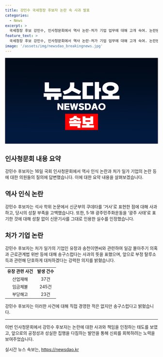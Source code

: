 ```yaml
---
title: 강민수 국세청장 후보자 논란 속 사과 발표
categories:
  - News
excerpt: >
  국세청장 후보 강민수, 인사청문회에서 역사 논란·처가 기업 업무에 대해 고개 숙여. 논란된 석사학위 논문과 일가 기업의 일감 몰아주기에 대해 사과하며, 근로관계법 위반에 대한 질타에도 송구스럽다고 언급. 또한, 세금 탈루 의혹에 대해 공정하게 집행하겠다고 밝히고, 온라인 플랫폼 거래와 신종 투자 상품에 대한 과세 인프라를 확충하고 세원 전 분야에 걸친 근거과세를 강조. 요약하자면, 강 후보자는 역사 논란과 일가 기업 관련 사안에 대해 사과하고, 세금과 세제 강화를 강조하는 모습을 보였다.
feature_text: >
  국세청장 후보 강민수, 인사청문회에서 역사 논란·처가 기업 업무에 대해 고개 숙여. 논란된 석사학위 논문과 일가 기업의 일감 몰아주기에 대해 사과하며, 근로관계법 위반에 대한 질타에도 송구스럽다고 언급. 또한, 세금 탈루 의혹에 대해 공정하게 집행하겠다고 밝히고, 온라인 플랫폼 거래와 신종 투자 상품에 대한 과세 인프라를 확충하고 세원 전 분야에 걸친 근거과세를 강조. 요약하자면, 강 후보자는 역사 논란과 일가 기업 관련 사안에 대해 사과하고, 세금과 세제 강화를 강조하는 모습을 보였다.
image: '/assets/img/newsdao_breakingnews.jpg'
---
```


<p><img src="/assets/img/newsdao_breakingnews.jpg" alt="cryptoinkorea 속보" /></p>

<h2 data-ke-size="size26">인사청문회 내용 요약</h2>

<p data-ke-size="size16">강민수 후보자는 16일 국회 인사청문회에서 역사 인식 논란과 처가 일가 기업의 논란 등에 대한 의원들의 질의에 답변했습니다. 이에 대한 요약 내용을 살펴보겠습니다.</p>

<h2 data-ke-size="size26">역사 인식 논란</h2>

<p data-ke-size="size16">강민수 후보자는 석사 학위 논문에서 신군부의 쿠데타를 ‘거사’로 표현한 점에 대해 사과하고, 당시의 성찰 부족을 고백했습니다. 또한, 5·18 광주민주화운동을 ‘광주 사태’로 표기한 것에 대해 성찰 없이 신문기사를 그대로 인용한 실수를 인정했습니다.</p>

<h2 data-ke-size="size26">처가 기업 논란</h2>

<p data-ke-size="size16">강민수 후보자는 처가 일가의 기업인 유창과 송천이앤씨와 관련하여 일감 몰아주기 의혹과 근로관계법 위반 등에 대해 송구스럽다는 사과의 뜻을 표했으며, 앞으로 부정 탈루소득과 관련해 단호하게 대처하겠다는 강력한 의지를 밝혔습니다.</p>

<table>
    <tr>
        <td style="text-align: center; height: 17px;"><b>유창 관련 사건</b></td>
        <td style="text-align: center; height: 17px;"><b>발생 건수</b></td>
    </tr>
    <tr>
        <td style="text-align: center; height: 17px;">산업재해</td>
        <td style="text-align: center; height: 17px;">37건</td>
    </tr>
    <tr>
        <td style="text-align: center; height: 17px;">임금체불</td>
        <td style="text-align: center; height: 17px;">245건</td>
    </tr>
    <tr>
        <td style="text-align: center; height: 17px;">부당해고</td>
        <td style="text-align: center; height: 17px;">23건</td>
    </tr>
</table>

<p data-ke-size="size16">강민수 후보자는 이러한 사건에 대해 직접 경영한 적은 없지만 송구스럽다고 밝혔습니다.</p>

<hr>

<p data-ke-size="size16">이번 인사청문회에서 강민수 후보자는 논란에 대한 사과와 책임을 인정하는 태도를 보였고, 앞으로의 공정성과 성실한 집행을 다짐하는 발언을 통해 신뢰를 회복하려는 노력을 보여주었습니다.</p>
실시간 뉴스 속보는, <a href="https://newsdao.kr" rel="dofollow">https://newsdao.kr</a>


